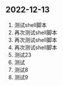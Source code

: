 ## 2022-12-13

1. 测试shell脚本
2.  再次测试shell脚本
3.  再次测试shell脚本
4.  再次测试shell脚本
5.  测试23
6.    测试
7. 测试8
8. 测试9